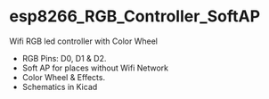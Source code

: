 # esp8266_RGB_Controller_SoftAP
Wifi RGB led controller with Color Wheel

- RGB Pins: D0, D1 & D2.
- Soft AP for places without Wifi Network
- Color Wheel & Effects.
- Schematics in Kicad
